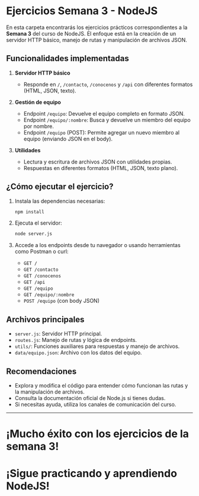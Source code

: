 # Ejercicios Semana 3 - NodeJS

En esta carpeta encontrarás los ejercicios prácticos correspondientes a la **Semana 3** del curso de NodeJS. El enfoque está en la creación de un servidor HTTP básico, manejo de rutas y manipulación de archivos JSON.

## Funcionalidades implementadas

1. **Servidor HTTP básico**

   - Responde en `/`, `/contacto`, `/conocenos` y `/api` con diferentes formatos (HTML, JSON, texto).

2. **Gestión de equipo**

   - Endpoint `/equipo`: Devuelve el equipo completo en formato JSON.
   - Endpoint `/equipo/:nombre`: Busca y devuelve un miembro del equipo por nombre.
   - Endpoint `/equipo` (POST): Permite agregar un nuevo miembro al equipo (enviando JSON en el body).

3. **Utilidades**
   - Lectura y escritura de archivos JSON con utilidades propias.
   - Respuestas en diferentes formatos (HTML, JSON, texto plano).

## ¿Cómo ejecutar el ejercicio?

1. Instala las dependencias necesarias:

   ```sh
   npm install
   ```

2. Ejecuta el servidor:

   ```sh
   node server.js
   ```

3. Accede a los endpoints desde tu navegador o usando herramientas como Postman o curl:
   - `GET /`
   - `GET /contacto`
   - `GET /conocenos`
   - `GET /api`
   - `GET /equipo`
   - `GET /equipo/:nombre`
   - `POST /equipo` (con body JSON)

## Archivos principales

- `server.js`: Servidor HTTP principal.
- `routes.js`: Manejo de rutas y lógica de endpoints.
- `utils/`: Funciones auxiliares para respuestas y manejo de archivos.
- `data/equipo.json`: Archivo con los datos del equipo.

## Recomendaciones

- Explora y modifica el código para entender cómo funcionan las rutas y la manipulación de archivos.
- Consulta la documentación oficial de Node.js si tienes dudas.
- Si necesitas ayuda, utiliza los canales de comunicación del curso.

---

# ¡Mucho éxito con los ejercicios de la semana 3!

# ¡Sigue practicando y aprendiendo NodeJS!
